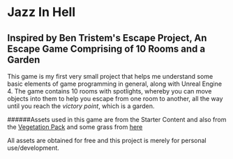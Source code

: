 # Jazz In Hell

## Inspired by Ben Tristem's Escape Project, An Escape Game Comprising of 10 Rooms and a Garden

This game is my first very small project that helps me understand some basic elements of game programming in general, along with Unreal Engine 4.
The game contains 10 rooms with spotlights, whereby you can move objects into them to help you escape from one room to another, all the way until
you reach the *victory point*, which is a garden.

######Assets used in this game are from the Starter Content and also from the [Vegetation Pack](https://forums.unrealengine.com/showthread.php?59812-FREE-Foliage-Starter-Kit) and some grass from [here](https://www.youtube.com/watch?v=FaCQWUL0Htw)

All assets are obtained for free and this project is merely for personal use/development. 
